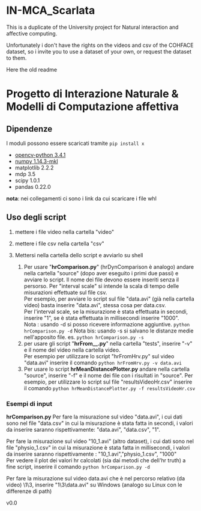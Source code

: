 # IN-MCA_Scarlata
This is a duplicate of the University project for Natural interaction and affective computing.

Unfortunately i don't have the rights on the videos and csv of the COHFACE dataset, so i invite you to use a dataset of your own, or request the dataset to them.

Here the old readme


# Progetto di Interazione Naturale & Modelli di Computazione affettiva

## Dipendenze

I moduli possono essere scaricati tramite ```pip install x```

- [opencv-python 3.4.1](https://www.lfd.uci.edu/~gohlke/pythonlibs/#opencv)
- [numpy 1.14.3-mkl](https://www.lfd.uci.edu/~gohlke/pythonlibs/#opencv)
- matplotlib 2.2.2
- mdp 3.5
- scipy 1.0.1
- pandas 0.22.0

**nota**: nei collegamenti ci sono i link da cui scaricare i file whl

## Uso degli script

1. mettere i file video nella cartella "video"
2. mettere i file csv nella cartella "csv"
3. Mettersi nella cartella dello script e avviarlo su shell 
  
    1. Per usare "**hrComparison.py**" (hrDynComparison è analogo) andare nella cartella "source" (dopo aver eseguito i primi due passi) e avviare lo script. Il nome dei file devono essere inseriti senza il persorso. Per "interval scale" si intende la scala di tempo delle misurazioni effettuate sul file csv. <br/>
    Per esempio, per avviare lo script sul file "data.avi" (già nella cartella video) basta inserire "data.avi", stessa cosa per data.csv. <br/>
    Per l'interval scale, se la misurazione è stata effettuata in secondi, inserire "1", se è stata effettuata in millisecondi inserire "1000". <br/>
    Nota : usando -d si posso ricevere informazione aggiuntive.  `python hrComparison.py -d`
	Nota bis: usando -s si salvano le distanze medie nell'apposito file. es. `python hrComparison.py -s`
    2. per usare gli script "**hrFrom__.py**" nella cartella "tests",  inserire "-v" e il nome del video nella cartella video. <br/>
    Per esempio per utilizzare lo script "hrFromHrv.py" sul video "data.avi" inserire il comando 
    `python hrFromHrv.py -v data.avi`
    3. Per usare lo script **hrMeanDistancePlotter.py** andare nella cartella "source", inserire "-f" e il nome dei file con i risultati in "source". Per esempio, per utilizzare lo script sul file "resultsVideoHr.csv" inserire il comando  `python hrMeanDistancePlotter.py -f resultsVideoHr.csv`

	
### Esempi di input
**hrComparison.py**
Per fare la misurazione sul video "data.avi", i cui dati sono nel file "data.csv" in cui la misurazione è stata fatta in secondi, i valori da inserire saranno rispettivamente: "data.avi", "data.csv", "1".
  
Per fare la misurazione sul video "10_1.avi" (altro dataset), i cui dati sono nel file "physio_1.csv" in cui la misurazione è stata fatta in millisecondi, i valori da inserire saranno rispettivamente : "10_1.avi","physio_1.csv", "1000" <br/>
Per vedere il plot dei valori hr calcolati (sia dai metodi che dell'hr truth) a fine script, inserire il comando `python hrComparison.py -d`

Per fare la misurazione sul video data.avi che è nel percorso relativo (da video) \1\3, inserire "1\\3\\data.avi" su Windows (analogo su Linux con le differenze di path)


v0.0